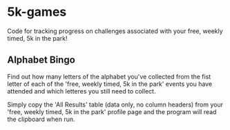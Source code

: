 # 5k-games
Code for tracking progress on challenges associated with your free, weekly timed, 5k in the park!


## Alphabet Bingo
Find out how many letters of the alphabet you've collected from the fist letter of each of the 'free, weekly timed, 5k in the park' events you have attended and which letteres you still need to collect.

Simply copy the 'All Results' table (data only, no column headers) from your 'free, weekly timed, 5k in the park' profile page and the program will read the clipboard when run.
